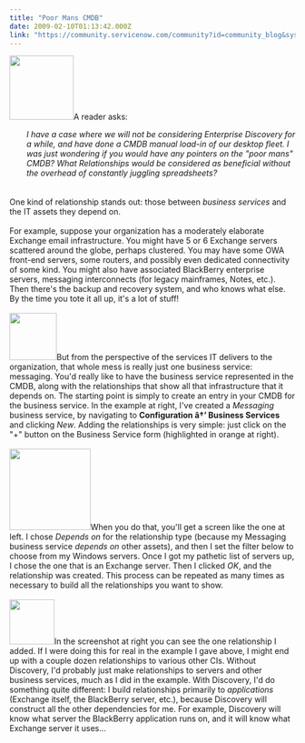 ```yaml
---
title: "Poor Mans CMDB"
date: 2009-02-10T01:13:42.000Z
link: "https://community.servicenow.com/community?id=community_blog&sys_id=7a3e22addbd0dbc01dcaf3231f961916"
---
```

<p><img  alt="" class="jive-image" src="f56ea44edb5c57041dcaf3231f96192b.iix" style="width: auto; height: 113px;" />A reader asks:<br /><div style="margin-left:30px;font-style:italic;">I have a case where we will not be considering Enterprise Discovery for a while, and have done a CMDB manual load-in of our desktop fleet. I was just wondering if you would have any pointers on the "poor mans" CMDB? What Relationships would be considered as beneficial without the overhead of constantly juggling spreadsheets?</div><br /><br />One kind of relationship stands out:<!--break--> those between <i>business services</i> and the IT assets they depend on.<br /><br />For example, suppose your organization has a moderately elaborate Exchange email infrastructure. You might have 5 or 6 Exchange servers scattered around the globe, perhaps clustered. You may have some OWA front-end servers, some routers, and possibly even dedicated connectivity of some kind. You might also have associated BlackBerry enterprise servers, messaging interconnects (for legacy mainframes, Notes, etc.). Then there's the backup and recovery system, and who knows what else. By the time you tote it all up, it's a lot of stuff!<br /><br /><img  alt="" class="jive-image" src="d31e4042db1417041dcaf3231f961910.iix" style="width: auto; height: 83px;" />But from the perspective of the services IT delivers to the organization, that whole mess is really just one business service: messaging. You'd really like to have the business service represented in the CMDB, along with the relationships that show all that infrastructure that it depends on. The starting point is simply to create an entry in your CMDB for the business service. In the example at right, I've created a <i>Messaging</i> business service, by navigating to <b>Configuration â†’ Business Services</b> and clicking <i>New</i>. Adding the relationships is very simple: just click on the "+" button on the Business Service form (highlighted in orange at right).<br /><br /><img  alt="" class="jive-image" src="225a6bf5db1893041dcaf3231f96198e.iix" style="width: auto; height: 143px;" />When you do that, you'll get a screen like the one at left. I chose <i>Depends on</i> for the relationship type (because my Messaging business service <i>depends on</i> other assets), and then I set the filter below to choose from my Windows servers. Once I got my pathetic list of servers up, I chose the one that is an Exchange server. Then I clicked <i>OK</i>, and the relationship was created. This process can be repeated as many times as necessary to build all the relationships you want to show.<br /><br /><img  alt="" class="jive-image" src="6b8fc14adb94130468c1fb651f9619ae.iix" style="width: auto; height: 79px;" />In the screenshot at right you can see the one relationship I added. If I were doing this for real in the example I gave above, I might end up with a couple dozen relationships to various other CIs. Without Discovery, I'd probably just make relationships to servers and other business services, much as I did in the example. With Discovery, I'd do something quite different: I build relationships primarily to <i>applications</i> (Exchange itself, the BlackBerry server, etc.), because Discovery will construct all the other dependencies for me. For example, Discovery will know what server the BlackBerry application runs on, and it will know what Exchange server it uses...</p>
